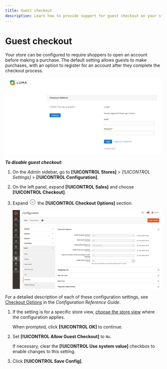 ```yaml
---
title: Guest checkout
description: Learn how to provide support for guest checkout on your store.
---
```

# Guest checkout

Your store can be configured to require shoppers to open an account before making a purchase. The default setting allows guests to make purchases, with an option to register for an account after they complete the checkout process.

![Luma store displays Check Out as Guest](./assets/storefront-checkout-as-guest.png)<!-- zoom -->

**_To disable guest checkout:_**

1. On the _Admin_ sidebar, go to **[!UICONTROL Stores]** > _[!UICONTROL Settings]_ > **[!UICONTROL Configuration]**.

1. On the left panel, expand **[!UICONTROL Sales]** and choose **[!UICONTROL Checkout]**.

1. Expand ![Expansion selector](../assets/icon-display-expand.png) the **[!UICONTROL Checkout Options]** section.

   ![Checkout options expanded on the configuration page](../configuration-reference/sales/assets/checkout-checkout-options.png)<!-- zoom -->

  For a detailed description of each of these configuration settings, see [Checkout Options](https://docs.magento.com/user-guide/configuration/sales/checkout.html#checkout-options) in the _Configuration Reference Guide_.

1. If the setting is for a specific store view, [choose the store view](https://docs.magento.com/user-guide/configuration/scope-change.html) where the configuration applies.

   When prompted, click **[!UICONTROL OK]** to continue.

1. Set **[!UICONTROL Allow Guest Checkout]** to `No`.

   If necessary, clear the **[!UICONTROL Use system value]** checkbox to enable changes to this setting.

1. Click **[!UICONTROL Save Config]**.
